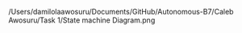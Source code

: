 /Users/damilolaawosuru/Documents/GitHub/Autonomous-B7/Caleb Awosuru/Task 1/State machine Diagram.png